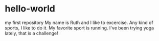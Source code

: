 # hello-world
my first repository 
My name is Ruth and I like to excercise. Any kind of sports, I like to do it. My favorite sport is running. I've been trying yoga lately, that is a challenge! 
